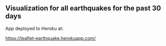 ## Visualization for all earthquakes for the past 30 days 

App deployed to Heroku at:


https://leaflet-earthquake.herokuapp.com/
